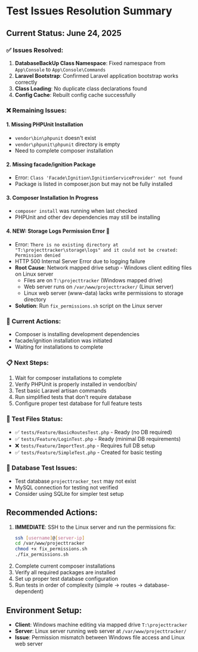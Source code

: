 # Test Issues Resolution Summary

## Current Status: June 24, 2025

### ✅ Issues Resolved:
1. **DatabaseBackUp Class Namespace**: Fixed namespace from `App\Console` to `App\Console\Commands`
2. **Laravel Bootstrap**: Confirmed Laravel application bootstrap works correctly
3. **Class Loading**: No duplicate class declarations found
4. **Config Cache**: Rebuilt config cache successfully

### ❌ Remaining Issues:

#### 1. Missing PHPUnit Installation
- `vendor\bin\phpunit` doesn't exist
- `vendor\phpunit\phpunit` directory is empty
- Need to complete composer installation

#### 2. Missing facade/ignition Package
- Error: `Class 'Facade\Ignition\IgnitionServiceProvider' not found`
- Package is listed in composer.json but may not be fully installed

#### 3. Composer Installation In Progress
- `composer install` was running when last checked
- PHPUnit and other dev dependencies may still be installing

#### 4. **NEW: Storage Logs Permission Error** 🚨
- Error: `There is no existing directory at "T:\projecttracker\storage\logs" and it could not be created: Permission denied`
- HTTP 500 Internal Server Error due to logging failure
- **Root Cause**: Network mapped drive setup - Windows client editing files on Linux server
  - Files are on `T:\projecttracker` (Windows mapped drive)
  - Web server runs on `/var/www/projecttracker/` (Linux server)
  - Linux web server (www-data) lacks write permissions to storage directory
- **Solution**: Run `fix_permissions.sh` script on the Linux server

### 🔄 Current Actions:
- Composer is installing development dependencies
- facade/ignition installation was initiated
- Waiting for installations to complete

### 📋 Next Steps:
1. Wait for composer installations to complete
2. Verify PHPUnit is properly installed in vendor/bin/
3. Test basic Laravel artisan commands
4. Run simplified tests that don't require database
5. Configure proper test database for full feature tests

### 🧪 Test Files Status:
- ✅ `tests/Feature/BasicRoutesTest.php` - Ready (no DB required)
- ✅ `tests/Feature/LoginTest.php` - Ready (minimal DB requirements)  
- ❌ `tests/Feature/ImportTest.php` - Requires full DB setup
- ✅ `tests/Feature/SimpleTest.php` - Created for basic testing

### 💾 Database Test Issues:
- Test database `projecttracker_test` may not exist
- MySQL connection for testing not verified
- Consider using SQLite for simpler test setup

## Recommended Actions:
1. **IMMEDIATE**: SSH to the Linux server and run the permissions fix:
   ```bash
   ssh [username]@[server-ip]
   cd /var/www/projecttracker
   chmod +x fix_permissions.sh
   ./fix_permissions.sh
   ```
2. Complete current composer installations
3. Verify all required packages are installed
4. Set up proper test database configuration
5. Run tests in order of complexity (simple → routes → database-dependent)

## Environment Setup:
- **Client**: Windows machine editing via mapped drive `T:\projecttracker`
- **Server**: Linux server running web server at `/var/www/projecttracker/`
- **Issue**: Permission mismatch between Windows file access and Linux web server
